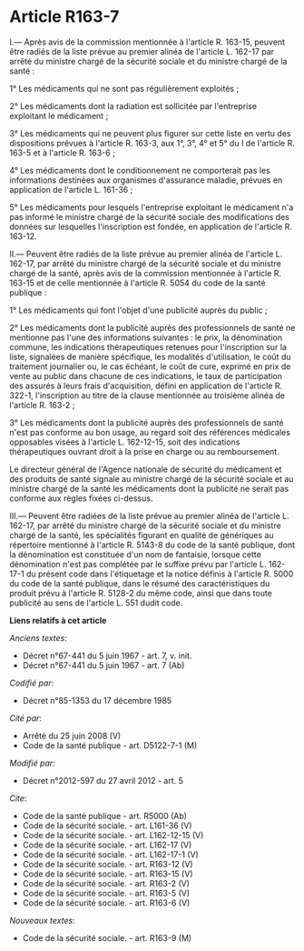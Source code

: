 # Article R163-7

I.― Après avis de la commission mentionnée à l'article R. 163-15, peuvent être radiés de la liste prévue au premier alinéa de
l'article L. 162-17 par arrêté du ministre chargé de la sécurité sociale et du ministre chargé de la santé : 

1° Les médicaments qui ne sont pas régulièrement exploités ; 

2° Les médicaments dont la radiation est sollicitée par l'entreprise exploitant le médicament ; 

3° Les médicaments qui ne peuvent plus figurer sur cette liste en vertu des dispositions prévues à l'article R. 163-3, aux
1°, 3°, 4° et 5° du I de l'article R. 163-5 et à l'article R. 163-6 ; 

4° Les médicaments dont le conditionnement ne comporterait pas les informations destinées aux organismes d'assurance maladie,
prévues en application de l'article L. 161-36 ; 

5° Les médicaments pour lesquels l'entreprise exploitant le médicament n'a pas informé le ministre chargé de la sécurité
sociale des modifications des données sur lesquelles l'inscription est fondée, en application de l'article R. 163-12. 

II.― Peuvent être radiés de la liste prévue au premier alinéa de l'article L. 162-17, par arrêté du ministre chargé de la
sécurité sociale et du ministre chargé de la santé, après avis de la commission mentionnée à l'article R. 163-15 et de celle
mentionnée à l'article R. 5054 du code de la santé publique : 

1° Les médicaments qui font l'objet d'une publicité auprès du public ; 

2° Les médicaments dont la publicité auprès des professionnels de santé ne mentionne pas l'une des informations suivantes :
le prix, la dénomination commune, les indications thérapeutiques retenues pour l'inscription sur la liste, signalées de
manière spécifique, les modalités d'utilisation, le coût du traitement journalier ou, le cas échéant, le coût de cure,
exprimé en prix de vente au public dans chacune de ces indications, le taux de participation des assurés à leurs frais
d'acquisition, défini en application de l'article R. 322-1, l'inscription au titre de la clause mentionnée au troisième
alinéa de l'article R. 163-2 ; 

3° Les médicaments dont la publicité auprès des professionnels de santé n'est pas conforme au bon usage, au regard soit des
références médicales opposables visées à l'article L. 162-12-15, soit des indications thérapeutiques ouvrant droit à la prise
en charge ou au remboursement. 

Le directeur général de l'Agence nationale de sécurité du médicament et des produits de santé signale au ministre chargé de
la sécurité sociale et au ministre chargé de la santé les médicaments dont la publicité ne serait pas conforme aux règles
fixées ci-dessus. 

III.― Peuvent être radiées de la liste prévue au premier alinéa de l'article L. 162-17, par arrêté du ministre chargé de la
sécurité sociale et du ministre chargé de la santé, les spécialités figurant en qualité de génériques au répertoire mentionné
à l'article R. 5143-8 du code de la santé publique, dont la dénomination est constituée d'un nom de fantaisie, lorsque cette
dénomination n'est pas complétée par le suffixe prévu par l'article L. 162-17-1 du présent code dans l'étiquetage et la
notice définis à l'article R. 5000 du code de la santé publique, dans le résumé des caractéristiques du produit prévu à
l'article R. 5128-2 du même code, ainsi que dans toute publicité au sens de l'article L. 551 dudit code.

**Liens relatifs à cet article**

_Anciens textes_:

  - Décret n°67-441 du 5 juin 1967 - art. 7, v. init.
  - Décret n°67-441 du 5 juin 1967 - art. 7 (Ab)

_Codifié par_:

  - Décret n°85-1353 du 17 décembre 1985

_Cité par_:

  - Arrêté du 25 juin 2008 (V)
  - Code de la santé publique - art. D5122-7-1 (M)

_Modifié par_:

  - Décret n°2012-597 du 27 avril 2012 - art. 5

_Cite_:

  - Code de la santé publique - art. R5000 (Ab)
  - Code de la sécurité sociale. - art. L161-36 (V)
  - Code de la sécurité sociale. - art. L162-12-15 (V)
  - Code de la sécurité sociale. - art. L162-17 (V)
  - Code de la sécurité sociale. - art. L162-17-1 (V)
  - Code de la sécurité sociale. - art. R163-12 (V)
  - Code de la sécurité sociale. - art. R163-15 (V)
  - Code de la sécurité sociale. - art. R163-2 (V)
  - Code de la sécurité sociale. - art. R163-5 (V)
  - Code de la sécurité sociale. - art. R163-6 (V)

_Nouveaux textes_:

  - Code de la sécurité sociale. - art. R163-9 (M)
